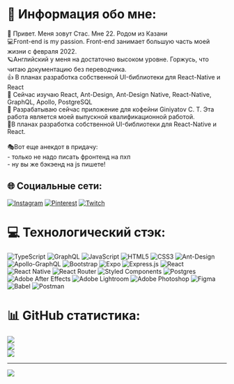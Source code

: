 # 💫 Информация обо мне:
🔭 Привет. Меня зовут Стас. Мне 22. Родом из Казани<br>💻Front-end is my passion. Front-end занимает большую часть моей жизни с февраля 2022.<br>🪐Английский у меня на достаточно высоком уровне. Горжусь, что читаю документацию без переводчика.<br>👍 В планах разработка собственной UI-библиотеки для React-Native и React<br>🌱 Сейчас изучаю React, Ant-Design, Ant-Design Native, React-Native, GraphQL, Apollo, PostgreSQL <br>💬 Разрабатываю сейчас приложение для кофейни Giniyatov C. T. Эта работа является моей выпускной квалификационной работой.<br>🧷В планах разработка собственной UI-библиотеки для React-Native и React.<br><br>🎭Вот еще анекдот в придачу:<br>- только не надо писать фронтенд на пхп<br>- ну вы же бэкэенд на js пишете!


## 🌐 Социальные сети:
[![Instagram](https://img.shields.io/badge/Instagram-%23E4405F.svg?logo=Instagram&logoColor=white)](https://instagram.com/me_stanislaw) [![Pinterest](https://img.shields.io/badge/Pinterest-%23E60023.svg?logo=Pinterest&logoColor=white)](https://pinterest.com/photovarovdev) [![Twitch](https://img.shields.io/badge/Twitch-%239146FF.svg?logo=Twitch&logoColor=white)](https://twitch.tv/me_stas) 

# 💻 Технологический стэк:
![TypeScript](https://img.shields.io/badge/typescript-%23007ACC.svg?style=for-the-badge&logo=typescript&logoColor=white) ![GraphQL](https://img.shields.io/badge/-GraphQL-E10098?style=for-the-badge&logo=graphql&logoColor=white) ![JavaScript](https://img.shields.io/badge/javascript-%23323330.svg?style=for-the-badge&logo=javascript&logoColor=%23F7DF1E) ![HTML5](https://img.shields.io/badge/html5-%23E34F26.svg?style=for-the-badge&logo=html5&logoColor=white) ![CSS3](https://img.shields.io/badge/css3-%231572B6.svg?style=for-the-badge&logo=css3&logoColor=white) ![Ant-Design](https://img.shields.io/badge/-AntDesign-%230170FE?style=for-the-badge&logo=ant-design&logoColor=white) ![Apollo-GraphQL](https://img.shields.io/badge/-ApolloGraphQL-311C87?style=for-the-badge&logo=apollo-graphql) ![Bootstrap](https://img.shields.io/badge/bootstrap-%23563D7C.svg?style=for-the-badge&logo=bootstrap&logoColor=white) ![Expo](https://img.shields.io/badge/expo-1C1E24?style=for-the-badge&logo=expo&logoColor=#D04A37) ![Express.js](https://img.shields.io/badge/express.js-%23404d59.svg?style=for-the-badge&logo=express&logoColor=%2361DAFB) ![React](https://img.shields.io/badge/react-%2320232a.svg?style=for-the-badge&logo=react&logoColor=%2361DAFB) ![React Native](https://img.shields.io/badge/react_native-%2320232a.svg?style=for-the-badge&logo=react&logoColor=%2361DAFB) ![React Router](https://img.shields.io/badge/React_Router-CA4245?style=for-the-badge&logo=react-router&logoColor=white) ![Styled Components](https://img.shields.io/badge/styled--components-DB7093?style=for-the-badge&logo=styled-components&logoColor=white) ![Postgres](https://img.shields.io/badge/postgres-%23316192.svg?style=for-the-badge&logo=postgresql&logoColor=white) ![Adobe After Effects](https://img.shields.io/badge/Adobe%20After%20Effects-9999FF.svg?style=for-the-badge&logo=Adobe%20After%20Effects&logoColor=white) ![Adobe Lightroom](https://img.shields.io/badge/Adobe%20Lightroom-31A8FF.svg?style=for-the-badge&logo=Adobe%20Lightroom&logoColor=white) ![Adobe Photoshop](https://img.shields.io/badge/adobephotoshop-%2331A8FF.svg?style=for-the-badge&logo=adobephotoshop&logoColor=white) 	![Figma](https://img.shields.io/badge/figma-%23F24E1E.svg?style=for-the-badge&logo=figma&logoColor=white) ![Babel](https://img.shields.io/badge/Babel-F9DC3e?style=for-the-badge&logo=babel&logoColor=black) ![Postman](https://img.shields.io/badge/Postman-FF6C37?style=for-the-badge&logo=postman&logoColor=white)
# 📊 GitHub статистика:
![](https://github-readme-stats.vercel.app/api?username=stanislawpivovarov&theme=dark&hide_border=false&include_all_commits=false&count_private=false)<br/>
![](https://github-readme-streak-stats.herokuapp.com/?user=stanislawpivovarov&theme=dark&hide_border=false)<br/>
![](https://github-readme-stats.vercel.app/api/top-langs/?username=stanislawpivovarov&theme=dark&hide_border=false&include_all_commits=false&count_private=false&layout=compact)

---
[![](https://visitcount.itsvg.in/api?id=stanislawpivovarov&icon=0&color=0)](https://visitcount.itsvg.in)

<!-- Proudly created with GPRM ( https://gprm.itsvg.in ) -->

